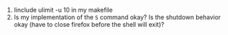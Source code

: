 1. Iinclude ulimit -u 10 in my makefile
2. Is my implementation of the `S` command okay? Is the shutdown behavior okay (have to close firefox before the shell will exit)?
